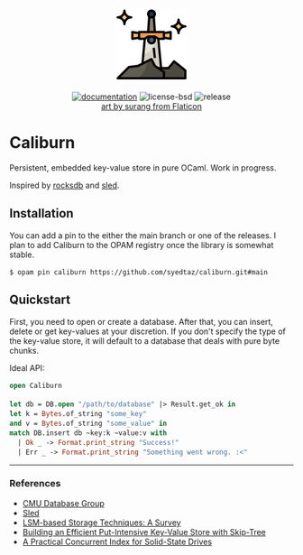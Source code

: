 <div align="center">
  <img src="./icon.png" alt="Caliburn logo."/>
  <br />
  <div>
  <br/>
  <a href="https://syedtaz.github.io/doc-caliburn/caliburn/Caliburn/index.html"><img src="https://img.shields.io/badge/doc-online-blue.svg?style=flat-square" alt="documentation"></img></a>
  <img src="https://img.shields.io/github/license/syedtaz/caliburn" alt="license-bsd">
  <img src="https://img.shields.io/github/v/release/syedtaz/caliburn" alt="release">
  </div>
  <a href="https://www.flaticon.com/free-icons/legend" title="legend icons">art by surang from Flaticon</a>
</div>

# Caliburn

Persistent, embedded key-value store in pure OCaml. Work in progress.

Inspired by [rocksdb](https://github.com/facebook/rocksdb) and
[sled](https://github.com/spacejam/sled).


## Installation

You can add a pin to the either the main branch or one of the releases. I plan
to add Caliburn to the OPAM registry once the library is somewhat stable.

```
$ opam pin caliburn https://github.com/syedtaz/caliburn.git#main
```

## Quickstart

First, you need to open or create a database. After that, you can insert,
delete or get key-values at your discretion. If you don't specify the type
of the key-value store, it will default to a database that deals with
pure byte chunks.

Ideal API:

```ocaml
open Caliburn

let db = DB.open "/path/to/database" |> Result.get_ok in
let k = Bytes.of_string "some_key"
and v = Bytes.of_string "some_value" in
match DB.insert db ~key:k ~value:v with
  | Ok _ -> Format.print_string "Success!"
  | Err _ -> Format.print_string "Something went wrong. :<"
```

----

### References

-  [CMU Database Group](https://www.youtube.com/@CMUDatabaseGroup)
-  [Sled](https://sled.rs)
-  [LSM-based Storage Techniques: A Survey](https://arxiv.org/abs/1812.07527)
-  [Building an Efficient Put-Intensive Key-Value Store with Skip-Tree](https://ieeexplore.ieee.org/document/7569086)
-  [A Practical Concurrent Index for Solid-State Drives](http://db.cs.duke.edu/papers/cikm12-ThonangiBabuYang-concurrent_ssd_index.pdf)